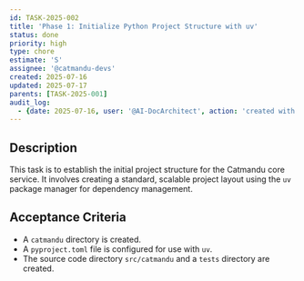 ```yaml
---
id: TASK-2025-002
title: 'Phase 1: Initialize Python Project Structure with uv'
status: done
priority: high
type: chore
estimate: 'S'
assignee: '@catmandu-devs'
created: 2025-07-16
updated: 2025-07-17
parents: [TASK-2025-001]
audit_log:
  - {date: 2025-07-16, user: '@AI-DocArchitect', action: 'created with status backlog'}
---
```

## Description
This task is to establish the initial project structure for the Catmandu core service. It involves creating a standard, scalable project layout using the `uv` package manager for dependency management.

## Acceptance Criteria
- A `catmandu` directory is created.
- A `pyproject.toml` file is configured for use with `uv`.
- The source code directory `src/catmandu` and a `tests` directory are created.
